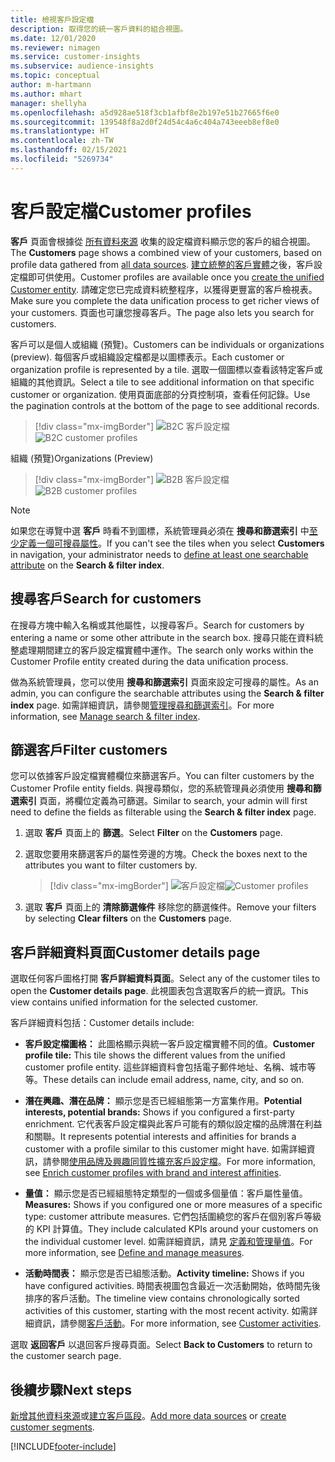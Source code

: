 ```yaml
---
title: 檢視客戶設定檔
description: 取得您的統一客戶資料的組合視圖。
ms.date: 12/01/2020
ms.reviewer: nimagen
ms.service: customer-insights
ms.subservice: audience-insights
ms.topic: conceptual
author: m-hartmann
ms.author: mhart
manager: shellyha
ms.openlocfilehash: a5d928ae518f3cb1afbf8e2b197e51b27665f6e0
ms.sourcegitcommit: 139548f8a2d0f24d54c4a6c404a743eeeb8ef8e0
ms.translationtype: HT
ms.contentlocale: zh-TW
ms.lasthandoff: 02/15/2021
ms.locfileid: "5269734"
---
```

# <a name="customer-profiles"></a><span data-ttu-id="358fb-103">客戶設定檔</span><span class="sxs-lookup"><span data-stu-id="358fb-103">Customer profiles</span></span>

<span data-ttu-id="358fb-104">**客戶** 頁面會根據從 [所有資料來源](data-sources.md) 收集的設定檔資料顯示您的客戶的組合視圖。</span><span class="sxs-lookup"><span data-stu-id="358fb-104">The **Customers** page shows a combined view of your customers, based on profile data gathered from [all data sources](data-sources.md).</span></span> <span data-ttu-id="358fb-105">[建立統整的客戶實體](data-unification.md)之後，客戶設定檔即可供使用。</span><span class="sxs-lookup"><span data-stu-id="358fb-105">Customer profiles are available once you [create the unified Customer entity](data-unification.md).</span></span> <span data-ttu-id="358fb-106">請確定您已完成資料統整程序，以獲得更豐富的客戶檢視表。</span><span class="sxs-lookup"><span data-stu-id="358fb-106">Make sure you complete the data unification process to get richer views of your customers.</span></span> <span data-ttu-id="358fb-107">頁面也可讓您搜尋客戶。</span><span class="sxs-lookup"><span data-stu-id="358fb-107">The page also lets you search for customers.</span></span>

<span data-ttu-id="358fb-108">客戶可以是個人或組織 (預覽)。</span><span class="sxs-lookup"><span data-stu-id="358fb-108">Customers can be individuals or organizations (preview).</span></span> <span data-ttu-id="358fb-109">每個客戶或組織設定檔都是以圖標表示。</span><span class="sxs-lookup"><span data-stu-id="358fb-109">Each customer or organization profile is represented by a tile.</span></span> <span data-ttu-id="358fb-110">選取一個圖標以查看該特定客戶或組織的其他資訊。</span><span class="sxs-lookup"><span data-stu-id="358fb-110">Select a tile to see additional information on that specific customer or organization.</span></span> <span data-ttu-id="358fb-111">使用頁面底部的分頁控制項，查看任何記錄。</span><span class="sxs-lookup"><span data-stu-id="358fb-111">Use the pagination controls at the bottom of the page to see additional records.</span></span>

> [!div class="mx-imgBorder"] 
> <span data-ttu-id="358fb-112">![B2C 客戶設定檔](media/profiles-customers.png "B2C 客戶設定檔")</span><span class="sxs-lookup"><span data-stu-id="358fb-112">![B2C customer profiles](media/profiles-customers.png "B2C customer profiles")</span></span>

<span data-ttu-id="358fb-113">組織 (預覽)</span><span class="sxs-lookup"><span data-stu-id="358fb-113">Organizations (Preview)</span></span>
> [!div class="mx-imgBorder"] 
> <span data-ttu-id="358fb-114">![B2B 客戶設定檔](media/profile-customers-b2b.png "B2B 客戶設定檔")</span><span class="sxs-lookup"><span data-stu-id="358fb-114">![B2B customer profiles](media/profile-customers-b2b.png "B2B customer profiles")</span></span>

> [!NOTE]
> <span data-ttu-id="358fb-115">如果您在導覽中選 **客戶** 時看不到圖標，系統管理員必須在 **搜尋和篩選索引** 中[至少定義一個可搜尋屬性](search-filter-index.md)。</span><span class="sxs-lookup"><span data-stu-id="358fb-115">If you can't see the tiles when you select **Customers** in navigation, your administrator needs to [define at least one searchable attribute](search-filter-index.md) on the **Search & filter index**.</span></span>

## <a name="search-for-customers"></a><span data-ttu-id="358fb-116">搜尋客戶</span><span class="sxs-lookup"><span data-stu-id="358fb-116">Search for customers</span></span>

<span data-ttu-id="358fb-117">在搜尋方塊中輸入名稱或其他屬性，以搜尋客戶。</span><span class="sxs-lookup"><span data-stu-id="358fb-117">Search for customers by entering a name or some other attribute in the search box.</span></span> <span data-ttu-id="358fb-118">搜尋只能在資料統整處理期間建立的客戶設定檔實體中運作。</span><span class="sxs-lookup"><span data-stu-id="358fb-118">The search only works within the Customer Profile entity created during the data unification process.</span></span>

<span data-ttu-id="358fb-119">做為系統管理員，您可以使用 **搜尋和篩選索引** 頁面來設定可搜尋的屬性。</span><span class="sxs-lookup"><span data-stu-id="358fb-119">As an admin, you can configure the searchable attributes using the **Search & filter index** page.</span></span> <span data-ttu-id="358fb-120">如需詳細資訊，請參閱[管理搜尋和篩選索引](search-filter-index.md)。</span><span class="sxs-lookup"><span data-stu-id="358fb-120">For more information, see [Manage search & filter index](search-filter-index.md).</span></span>

## <a name="filter-customers"></a><span data-ttu-id="358fb-121">篩選客戶</span><span class="sxs-lookup"><span data-stu-id="358fb-121">Filter customers</span></span>

<span data-ttu-id="358fb-122">您可以依據客戶設定檔實體欄位來篩選客戶。</span><span class="sxs-lookup"><span data-stu-id="358fb-122">You can filter customers by the Customer Profile entity fields.</span></span> <span data-ttu-id="358fb-123">與搜尋類似，您的系統管理員必須使用 **搜尋和篩選索引** 頁面，將欄位定義為可篩選。</span><span class="sxs-lookup"><span data-stu-id="358fb-123">Similar to search, your admin will first need to define the fields as filterable using the **Search & filter index** page.</span></span>

1. <span data-ttu-id="358fb-124">選取 **客戶** 頁面上的 **篩選**。</span><span class="sxs-lookup"><span data-stu-id="358fb-124">Select **Filter** on the **Customers** page.</span></span>

2. <span data-ttu-id="358fb-125">選取您要用來篩選客戶的屬性旁邊的方塊。</span><span class="sxs-lookup"><span data-stu-id="358fb-125">Check the boxes next to the attributes you want to filter customers by.</span></span>

   > [!div class="mx-imgBorder"] 
   > <span data-ttu-id="358fb-126">![客戶設定檔](media/profiles-customers3.png "客戶設定檔")</span><span class="sxs-lookup"><span data-stu-id="358fb-126">![Customer profiles](media/profiles-customers3.png "Customer profiles")</span></span>

3. <span data-ttu-id="358fb-127">選取 **客戶** 頁面上的 **清除篩選條件** 移除您的篩選條件。</span><span class="sxs-lookup"><span data-stu-id="358fb-127">Remove your filters by selecting **Clear filters** on the **Customers** page.</span></span>

##  <a name="customer-details-page"></a><span data-ttu-id="358fb-128">客戶詳細資料頁面</span><span class="sxs-lookup"><span data-stu-id="358fb-128">Customer details page</span></span>

<span data-ttu-id="358fb-129">選取任何客戶圖格打開 **客戶詳細資料頁面**。</span><span class="sxs-lookup"><span data-stu-id="358fb-129">Select any of the customer tiles to open the **Customer details page**.</span></span> <span data-ttu-id="358fb-130">此視圖表包含選取客戶的統一資訊。</span><span class="sxs-lookup"><span data-stu-id="358fb-130">This view contains unified information for the selected customer.</span></span>

<span data-ttu-id="358fb-131">客戶詳細資料包括：</span><span class="sxs-lookup"><span data-stu-id="358fb-131">Customer details include:</span></span>

-   <span data-ttu-id="358fb-132">**客戶設定檔圖格：** 此圖格顯示與統一客戶設定檔實體不同的值。</span><span class="sxs-lookup"><span data-stu-id="358fb-132">**Customer profile tile:** This tile shows the different values from the unified customer profile entity.</span></span> <span data-ttu-id="358fb-133">這些詳細資料會包括電子郵件地址、名稱、城市等等。</span><span class="sxs-lookup"><span data-stu-id="358fb-133">These details can include email address, name, city, and so on.</span></span> 

-   <span data-ttu-id="358fb-134">**潛在興趣、潛在品牌：** 顯示您是否已經組態第一方富集作用。</span><span class="sxs-lookup"><span data-stu-id="358fb-134">**Potential interests, potential brands:** Shows if you configured a first-party enrichment.</span></span> <span data-ttu-id="358fb-135">它代表客戶設定檔與此客戶可能有的類似設定檔的品牌潛在利益和關聯。</span><span class="sxs-lookup"><span data-stu-id="358fb-135">It represents potential interests and affinities for brands a customer with a profile similar to this customer might have.</span></span> <span data-ttu-id="358fb-136">如需詳細資訊，請參閱[使用品牌及興趣同質性擴充客戶設定檔](enrichment-microsoft-graph.md)。</span><span class="sxs-lookup"><span data-stu-id="358fb-136">For more information, see [Enrich customer profiles with brand and interest affinities](enrichment-microsoft-graph.md).</span></span>

-   <span data-ttu-id="358fb-137">**量值：** 顯示您是否已經組態特定類型的一個或多個量值：客戶屬性量值。</span><span class="sxs-lookup"><span data-stu-id="358fb-137">**Measures:** Shows if you configured one or more measures of a specific type: customer attribute measures.</span></span> <span data-ttu-id="358fb-138">它們包括圍繞您的客戶在個別客戶等級的 KPI 計算值。</span><span class="sxs-lookup"><span data-stu-id="358fb-138">They include calculated KPIs around your customers on the individual customer level.</span></span> <span data-ttu-id="358fb-139">如需詳細資訊，請見 [定義和管理量值](measures.md)。</span><span class="sxs-lookup"><span data-stu-id="358fb-139">For more information, see [Define and manage measures](measures.md).</span></span>

-   <span data-ttu-id="358fb-140">**活動時間表：** 顯示您是否已組態活動。</span><span class="sxs-lookup"><span data-stu-id="358fb-140">**Activity timeline:** Shows if you have configured activities.</span></span> <span data-ttu-id="358fb-141">時間表視圖包含最近一次活動開始，依時間先後排序的客戶活動。</span><span class="sxs-lookup"><span data-stu-id="358fb-141">The timeline view contains chronologically sorted activities of this customer, starting with the most recent activity.</span></span> <span data-ttu-id="358fb-142">如需詳細資訊，請參閱[客戶活動](activities.md)。</span><span class="sxs-lookup"><span data-stu-id="358fb-142">For more information, see [Customer activities](activities.md).</span></span>

<span data-ttu-id="358fb-143">選取 **返回客戶** 以退回客戶搜尋頁面。</span><span class="sxs-lookup"><span data-stu-id="358fb-143">Select **Back to Customers** to return to the customer search page.</span></span>

## <a name="next-steps"></a><span data-ttu-id="358fb-144">後續步驟</span><span class="sxs-lookup"><span data-stu-id="358fb-144">Next steps</span></span>

<span data-ttu-id="358fb-145">[新增其他資料來源](data-sources.md)或[建立客戶區段](segments.md)。</span><span class="sxs-lookup"><span data-stu-id="358fb-145">[Add more data sources](data-sources.md) or [create customer segments](segments.md).</span></span>


[!INCLUDE[footer-include](../includes/footer-banner.md)]